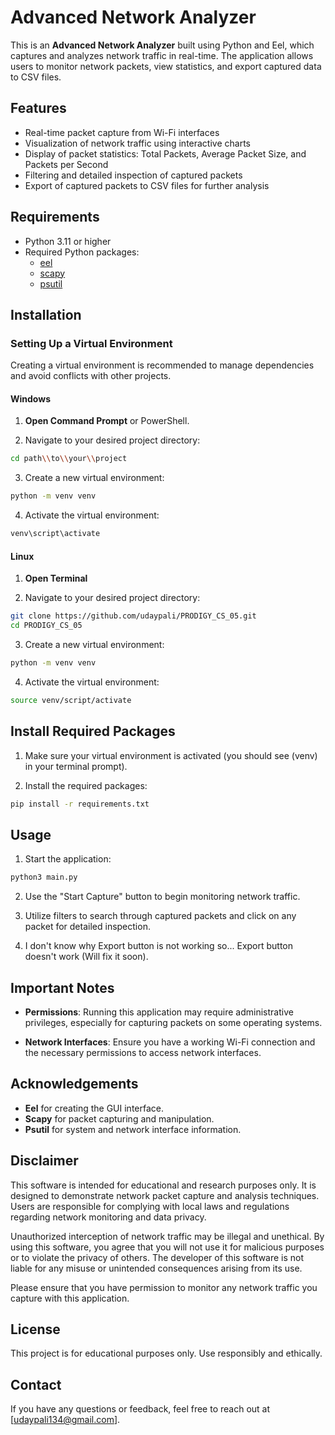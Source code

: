 # Advanced Network Analyzer

This is an **Advanced Network Analyzer** built using Python and Eel, which captures and analyzes network traffic in real-time. The application allows users to monitor network packets, view statistics, and export captured data to CSV files.

## Features

- Real-time packet capture from Wi-Fi interfaces
- Visualization of network traffic using interactive charts
- Display of packet statistics: Total Packets, Average Packet Size, and Packets per Second
- Filtering and detailed inspection of captured packets
- Export of captured packets to CSV files for further analysis

## Requirements

- Python 3.11 or higher
- Required Python packages:
    - [eel](https://github.com/samuelhwilliams/Eel)
    - [scapy](https://scapy.readthedocs.io/en/latest/)
    - [psutil](https://psutil.readthedocs.io/en/latest/)

## Installation

### Setting Up a Virtual Environment

Creating a virtual environment is recommended to manage dependencies and avoid conflicts with other projects.

#### Windows

1. **Open Command Prompt** or PowerShell.

2. Navigate to your desired project directory:
```bash
cd path\\to\\your\\project
```

3. Create a new virtual environment:
```bash 
python -m venv venv
 ```

4. Activate the virtual environment:
```bash
venv\script\activate
```

#### Linux

1. **Open Terminal**

2. Navigate to your desired project directory:
```bash
git clone https://github.com/udaypali/PRODIGY_CS_05.git
cd PRODIGY_CS_05
```

3. Create a new virtual environment:
```bash 
python -m venv venv
 ```

4. Activate the virtual environment:
```bash
source venv/script/activate
```

## Install Required Packages

1. Make sure your virtual environment is activated (you should see (venv) in your terminal prompt).
 
2. Install the required packages:
```bash
pip install -r requirements.txt
```

## Usage

1. Start the application:
```bash
python3 main.py
```

2. Use the "Start Capture" button to begin monitoring network traffic.

3. Utilize filters to search through captured packets and click on any packet for detailed inspection.

4. I don't know why Export button is not working so... Export button doesn't work (Will fix it soon).

## Important Notes

- **Permissions**: Running this application may require administrative privileges, especially for capturing packets on some operating systems.

- **Network Interfaces**: Ensure you have a working Wi-Fi connection and the necessary permissions to access network interfaces.

## Acknowledgements

- **Eel** for creating the GUI interface.
- **Scapy** for packet capturing and manipulation.
- **Psutil** for system and network interface information.

## Disclaimer

This software is intended for educational and research purposes only. It is designed to demonstrate network packet capture and analysis techniques. Users are responsible for complying with local laws and regulations regarding network monitoring and data privacy. 

Unauthorized interception of network traffic may be illegal and unethical. By using this software, you agree that you will not use it for malicious purposes or to violate the privacy of others. The developer of this software is not liable for any misuse or unintended consequences arising from its use.

Please ensure that you have permission to monitor any network traffic you capture with this application.

## License

This project is for educational purposes only. Use responsibly and ethically.

## Contact

If you have any questions or feedback, feel free to reach out at [udaypali134@gmail.com].